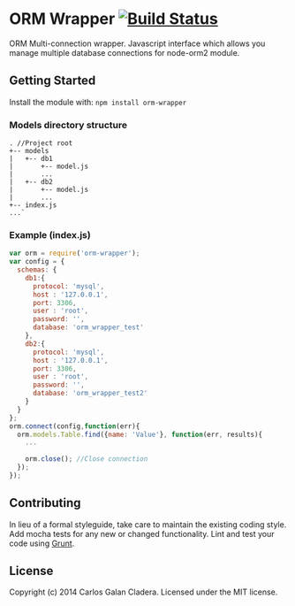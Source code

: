 # ORM Wrapper [![Build Status](https://secure.travis-ci.org/cladera/orm-wrapper.png?branch=master)](http://travis-ci.org/cladera/orm-wrapper)

ORM Multi-connection wrapper.
Javascript interface which allows you manage multiple database connections for node-orm2 module.

## Getting Started
Install the module with: `npm install orm-wrapper`

### Models directory structure

```
. //Project root
+-- models
|   +-- db1
|       +-- model.js
|       ...
|   +-- db2
|       +-- model.js
|       ...
+-- index.js
...`
```


### Example (index.js)

```javascript
var orm = require('orm-wrapper');
var config = {
  schemas: {
    db1:{
      protocol: 'mysql',
      host : '127.0.0.1',
      port: 3306,
      user : 'root',
      password: '',
      database: 'orm_wrapper_test'
    },
    db2:{
      protocol: 'mysql',
      host : '127.0.0.1',
      port: 3306,
      user : 'root',
      password: '',
      database: 'orm_wrapper_test2'
    }
  }
};
orm.connect(config,function(err){
  orm.models.Table.find({name: 'Value'}, function(err, results){
    ...
    
    orm.close(); //Close connection
  });
});
```

## Contributing
In lieu of a formal styleguide, take care to maintain the existing coding style. Add mocha tests for any new or changed functionality. Lint and test your code using [Grunt](http://gruntjs.com/).


## License
Copyright (c) 2014 Carlos Galan Cladera. Licensed under the MIT license.
